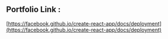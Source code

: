 ## Portfolio Link :
[https://facebook.github.io/create-react-app/docs/deployment](https://facebook.github.io/create-react-app/docs/deployment)
